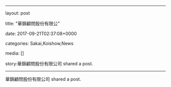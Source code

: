 
--- 

layout: post 

title:  "華錦顧問股份有限公" 

date:   2017-09-21T02:37:08+0000 

categories: Sakai,Koishow,News 

media: [] 

story:華錦顧問股份有限公司 shared a post.

--- 

華錦顧問股份有限公司 shared a post.


 



